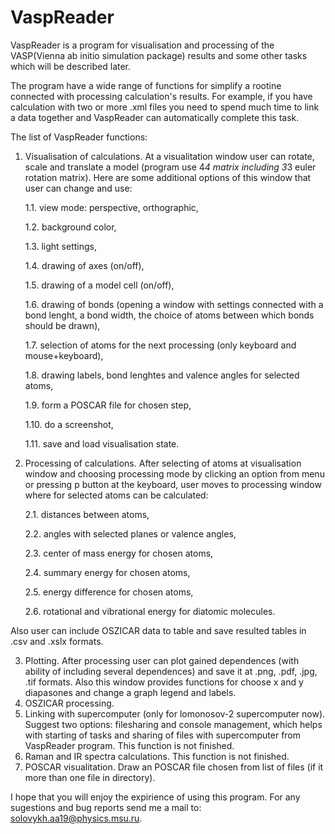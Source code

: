 # VaspReader
VaspReader is a program for visualisation and processing of the VASP(Vienna ab initio simulation package) results and some other tasks which will be described later.

The program have a wide range of functions for simplify a rootine connected with processing calculation's results. For example, if you have calculation with two or more .xml files you need to spend much time to link a data together and VaspReader can automatically complete this task.

The list of VaspReader functions:
1. Visualisation of calculations. At a visualitation window user can rotate, scale and translate a model (program use 4*4 matrix including 3*3 euler rotation matrix). Here are some additional options of this window that user can change and use:

   1.1. view mode: perspective, orthographic,
   
   1.2. background color,
   
   1.3. light settings,
   
   1.4. drawing of axes (on/off),

   1.5. drawing of a model cell (on/off),

   1.6. drawing of bonds (opening a window with settings connected with a bond lenght, a bond width, the choice of atoms between which bonds should be drawn),

   1.7. selection of atoms for the next processing (only keyboard and mouse+keyboard),

   1.8. drawing labels, bond lenghtes and valence angles for selected atoms,

   1.9. form a POSCAR file for chosen step,

   1.10. do a screenshot,

   1.11. save and load visualisation state.

3. Processing of calculations. After selecting of atoms at visualisation window and choosing processing mode by clicking an option from menu or pressing p button at the keyboard, user moves to processing window where for selected atoms can be calculated:

   2.1. distances between atoms,

   2.2. angles with selected planes or valence angles,

   2.3. center of mass energy for chosen atoms,

   2.4. summary energy for chosen atoms,

   2.5. energy difference for chosen atoms,

   2.6. rotational and vibrational energy for diatomic molecules.

Also user can include OSZICAR data to table and save resulted tables in .csv and .xslx formats.

3. Plotting. After processing user can plot gained dependences (with ability of including several dependences) and save it at .png, .pdf, .jpg, .tif formats. Also this window provides functions for choose x and y diapasones and change a graph legend and labels.
4. OSZICAR processing.
5. Linking with supercomputer (only for lomonosov-2 supercomputer now). Suggest two options: filesharing and console management, which helps with starting of tasks and sharing of files with supercomputer from VaspReader program. This function is not finished.
6. Raman and IR spectra calculations. This function is not finished.
7. POSCAR visualitation. Draw an POSCAR file chosen from list of files (if it more than one file in directory).

I hope that you will enjoy the expirience of using this program. For any sugestions and bug reports send me a mail to: solovykh.aa19@physics.msu.ru.
